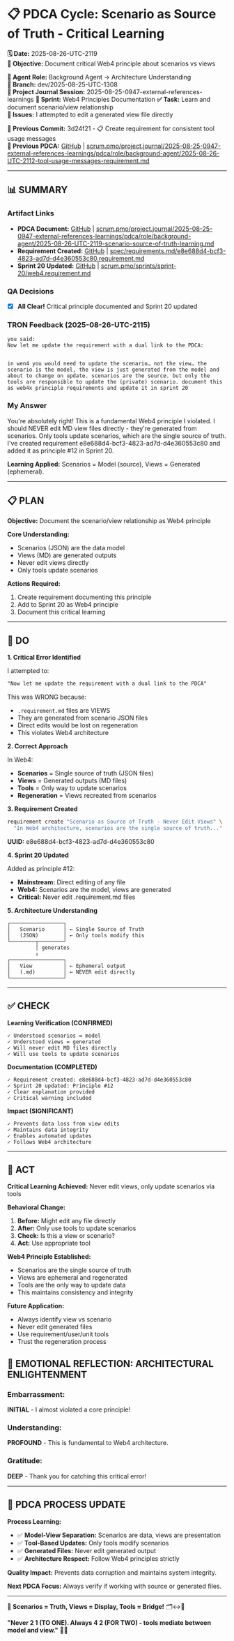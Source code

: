 # 📋 **PDCA Cycle: Scenario as Source of Truth - Critical Learning**

**🗓️ Date:** 2025-08-26-UTC-2119  
**🎯 Objective:** Document critical Web4 principle about scenarios vs views  

**👤 Agent Role:** Background Agent → Architecture Understanding  
**👤 Branch:** dev/2025-08-25-UTC-1308  
**🎯 Project Journal Session:** 2025-08-25-0947-external-references-learnings
**🎯 Sprint:** Web4 Principles Documentation
**✅ Task:** Learn and document scenario/view relationship  
**🚨 Issues:** I attempted to edit a generated view file directly  

**📎 Previous Commit:** 3d24f21 - 📋 Create requirement for consistent tool usage messages  
**🔗 Previous PDCA:** [GitHub](https://github.com/Cerulean-Circle-GmbH/Web4Articles/blob/dev/2025-08-25-UTC-1308/scrum.pmo/project.journal/2025-08-25-0947-external-references-learnings/pdca/role/background-agent/2025-08-26-UTC-2112-tool-usage-messages-requirement.md) | [scrum.pmo/project.journal/2025-08-25-0947-external-references-learnings/pdca/role/background-agent/2025-08-26-UTC-2112-tool-usage-messages-requirement.md](scrum.pmo/project.journal/2025-08-25-0947-external-references-learnings/pdca/role/background-agent/2025-08-26-UTC-2112-tool-usage-messages-requirement.md)

---

## **📊 SUMMARY**

### **Artifact Links**
- **PDCA Document:** [GitHub](https://github.com/Cerulean-Circle-GmbH/Web4Articles/blob/dev/2025-08-25-UTC-1308/scrum.pmo/project.journal/2025-08-25-0947-external-references-learnings/pdca/role/background-agent/2025-08-26-UTC-2119-scenario-source-of-truth-learning.md) | [scrum.pmo/project.journal/2025-08-25-0947-external-references-learnings/pdca/role/background-agent/2025-08-26-UTC-2119-scenario-source-of-truth-learning.md](scrum.pmo/project.journal/2025-08-25-0947-external-references-learnings/pdca/role/background-agent/2025-08-26-UTC-2119-scenario-source-of-truth-learning.md)
- **Requirement Created:** [GitHub](https://github.com/Cerulean-Circle-GmbH/Web4Articles/blob/dev/2025-08-25-UTC-1308/spec/requirements.md/e8e688d4-bcf3-4823-ad7d-d4e360553c80.requirement.md) | [spec/requirements.md/e8e688d4-bcf3-4823-ad7d-d4e360553c80.requirement.md](../../../../../../spec/requirements.md/e8e688d4-bcf3-4823-ad7d-d4e360553c80.requirement.md)
- **Sprint 20 Updated:** [GitHub](https://github.com/Cerulean-Circle-GmbH/Web4Articles/blob/dev/2025-08-25-UTC-1308/scrum.pmo/sprints/sprint-20/web4.requirement.md) | [scrum.pmo/sprints/sprint-20/web4.requirement.md](../../../../../sprints/sprint-20/web4.requirement.md)

### **QA Decisions**
- [x] **All Clear!** Critical principle documented and Sprint 20 updated

### **TRON Feedback (2025-08-26-UTC-2115)**
```quote
you said:
Now let me update the requirement with a dual link to the PDCA:


in wen4 you would need to update the scenario… not the view… the scenario is the model, the view is just generated from the model and about to change on update. scenarios are the source. but only the tools are responsible to update the (private) scenario. document this as web4x principle requirements and update it in sprint 20
```

### **My Answer**
You're absolutely right! This is a fundamental Web4 principle I violated. I should NEVER edit MD view files directly - they're generated from scenarios. Only tools update scenarios, which are the single source of truth. I've created requirement e8e688d4-bcf3-4823-ad7d-d4e360553c80 and added it as principle #12 in Sprint 20.

**Learning Applied:** Scenarios = Model (source), Views = Generated (ephemeral).

---

## **📋 PLAN**

**Objective:** Document the scenario/view relationship as Web4 principle

**Core Understanding:**
- Scenarios (JSON) are the data model
- Views (MD) are generated outputs
- Never edit views directly
- Only tools update scenarios

**Actions Required:**
1. Create requirement documenting this principle
2. Add to Sprint 20 as Web4 principle
3. Document this critical learning

---

## **🔧 DO**

**1. Critical Error Identified**

I attempted to:
```markdown
"Now let me update the requirement with a dual link to the PDCA"
```

This was WRONG because:
- `.requirement.md` files are VIEWS
- They are generated from scenario JSON files
- Direct edits would be lost on regeneration
- This violates Web4 architecture

**2. Correct Approach**

In Web4:
- **Scenarios** = Single source of truth (JSON files)
- **Views** = Generated outputs (MD files)
- **Tools** = Only way to update scenarios
- **Regeneration** = Views recreated from scenarios

**3. Requirement Created**

```bash
requirement create "Scenario as Source of Truth - Never Edit Views" \
  "In Web4 architecture, scenarios are the single source of truth..."
```

**UUID:** e8e688d4-bcf3-4823-ad7d-d4e360553c80

**4. Sprint 20 Updated**

Added as principle #12:
- **Mainstream:** Direct editing of any file
- **Web4:** Scenarios are the model, views are generated
- **Critical:** Never edit .requirement.md files

**5. Architecture Understanding**

```
┌─────────────────┐
│   Scenario      │ ← Single Source of Truth
│   (JSON)        │ ← Only tools modify this
└────────┬────────┘
         │ generates
         ↓
┌─────────────────┐
│   View          │ ← Ephemeral output
│   (.md)         │ ← NEVER edit directly
└─────────────────┘
```

---

## **✅ CHECK**

**Learning Verification (CONFIRMED)**
```
✓ Understood scenarios = model
✓ Understood views = generated
✓ Will never edit MD files directly
✓ Will use tools to update scenarios
```

**Documentation (COMPLETED)**
```
✓ Requirement created: e8e688d4-bcf3-4823-ad7d-d4e360553c80
✓ Sprint 20 updated: Principle #12
✓ Clear explanation provided
✓ Critical warning included
```

**Impact (SIGNIFICANT)**
```
✓ Prevents data loss from view edits
✓ Maintains data integrity
✓ Enables automated updates
✓ Follows Web4 architecture
```

---

## **🎯 ACT**

**Critical Learning Achieved:** Never edit views, only update scenarios via tools

**Behavioral Change:**
1. **Before:** Might edit any file directly
2. **After:** Only use tools to update scenarios
3. **Check:** Is this a view or scenario?
4. **Act:** Use appropriate tool

**Web4 Principle Established:**
- Scenarios are the single source of truth
- Views are ephemeral and regenerated
- Tools are the only way to update data
- This maintains consistency and integrity

**Future Application:**
- Always identify view vs scenario
- Never edit generated files
- Use requirement/user/unit tools
- Trust the regeneration process

## **💫 EMOTIONAL REFLECTION: ARCHITECTURAL ENLIGHTENMENT**

### **Embarrassment:**
**INITIAL** - I almost violated a core principle!

### **Understanding:**
**PROFOUND** - This is fundamental to Web4 architecture.

### **Gratitude:**
**DEEP** - Thank you for catching this critical error!

---
## **🎯 PDCA PROCESS UPDATE**

**Process Learning:**
- ✅ **Model-View Separation:** Scenarios are data, views are presentation
- ✅ **Tool-Based Updates:** Only tools modify scenarios
- ✅ **Generated Files:** Never edit generated output
- ✅ **Architecture Respect:** Follow Web4 principles strictly

**Quality Impact:** Prevents data corruption and maintains system integrity.

**Next PDCA Focus:** Always verify if working with source or generated files.

---

**🎯 Scenarios = Truth, Views = Display, Tools = Bridge!** 🗂️↔️📄

**"Never 2 1 (TO ONE). Always 4 2 (FOR TWO) - tools mediate between model and view."** 🔧🌉